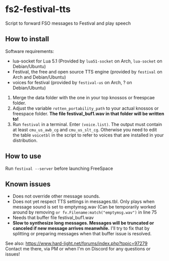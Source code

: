 # fs2-festival-tts
Script to forward FSO messages to Festival and play speech

## How to install
Software requirements:
- lua-socket for Lua 5.1 (Provided by `lua51-socket` on Arch, `lua-socket` on Debian/Ubuntu)
- Festival, the free and open source TTS engine (provided by `festival` on Arch and Debian/Ubuntu)
- voices for festival (provided by `festival-us` on Arch, ? on Debian/Ubuntu)

1. Merge the data folder with the one in your top knossos or freespcae folder.
2. Adjust the variable `rotten_portability_path` to your actual knossos or freespace folder.
   **The file festival_buf1.wav in that folder will be written to!**
3. Run `festival` in a terminal. Enter `(voice.list)`. The output must contain
   at least `cmu_us_awb_cg` and `cmu_us_slt_cg`.
   Otherwise you need to edit the table `voicetbl` in the script to refer to voices
   that are installed in your distribution.
   
## How to use
Run `festival --server` before launching FreeSpace

## Known issues
- Does not override other message sounds.
- Does not yet respect TTS settings in messages.tbl. Only plays when message sound is set to emptymsg.wav
  (Can be temporarily worked around by removing `or fv.Filename:match("emptymsg.wav")` in line 75
- Needs that buffer file festival_buf1.wav
- __Slow to synthesize long messages. Messages will be truncated or canceled if new message arrives meanwhile.__
  I'll try to fix that by splitting or preparing messages when that buffer issue is resolved.

See also: https://www.hard-light.net/forums/index.php?topic=97279
Contact me there, via PM or when I'm on Discord for any questions or issues!
